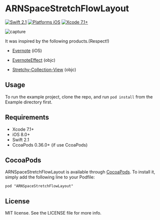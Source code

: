 # ARNSpaceStretchFlowLayout

[![Swift 2.1](https://img.shields.io/badge/Swift-2.1-orange.svg?style=flat)](https://developer.apple.com/swift/)
[![Platforms iOS](https://img.shields.io/badge/Platforms-iOS-lightgray.svg?style=flat)](https://developer.apple.com/swift/)
[![Xcode 7.1+](https://img.shields.io/badge/Xcode-7.1+-blue.svg?style=flat)](https://developer.apple.com/swift/)

![capture](capture.gif "capture")

It was inspired by the following products.(Respect!)

- [Evernote](https://evernote.com/) (iOS)

- [EvernoteEffect](https://github.com/kimsungwhee/EvernoteEffect) (objc)

- [Stretchy-Collection-View](https://github.com/cnoon/Stretchy-Collection-View) (objc)


## Usage

To run the example project, clone the repo, and run `pod install` from the Example directory first.


## Requirements

* Xcode 7.1+
* iOS 8.0+
* Swift 2.1
* CcoaPods 0.36.0+ (if use CcoaPods)


## CocoaPods

ARNSpaceStretchFlowLayout is available through [CocoaPods](http://cocoapods.org). To install
it, simply add the following line to your Podfile:

    pod "ARNSpaceStretchFlowLayout"


## License

MIT license. See the LICENSE file for more info.

